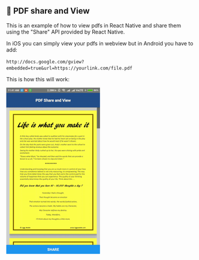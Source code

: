 ## 📄 PDF share and View

This is an example of how to view pdfs in React Native and share them using the "Share" API provided by React Native.

In iOS you can simply view your pdfs in webview but in Android you have to add:

`http://docs.google.com/gview?embedded=true&url=https://yourlink.com/file.pdf`

This is how this will work:

<img src="image.gif"> 